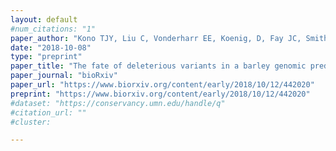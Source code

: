 ```yaml
---
layout: default
#num_citations: "1"
paper_author: "Kono TJY, Liu C, Vonderharr EE, Koenig, D, Fay JC, Smith KP, Morrell PL"
date: "2018-10-08"
type: "preprint"
paper_title: "The fate of deleterious variants in a barley genomic prediction population"
paper_journal: "bioRxiv"
paper_url: "https://www.biorxiv.org/content/early/2018/10/12/442020"
preprint: "https://www.biorxiv.org/content/early/2018/10/12/442020"
#dataset: "https://conservancy.umn.edu/handle/q"
#citation_url: ""
#cluster: 

---
```


